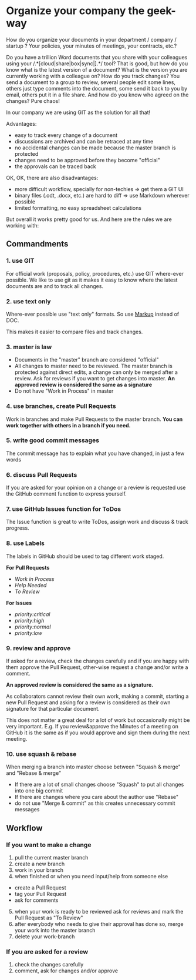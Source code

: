 # Organize your company the geek-way

How do you organize your documents in your department / company / startup ? Your policies, your minutes of meetings, your contracts, etc.?

Do you have a trillion Word documents that you share with your colleagues using your /.\*[cloud|share|box|sync|].\*/ tool? That is good, but how do you know what is the latest version of a document? What is the version you are currently working with a colleague on? How do you track changes? You send a document to a group to review, several people edit some lines, others just type comments into the document, some send it back to you by email, others put it in a file share. And how do you know who agreed on the changes? Pure chaos!

In our company we are using GIT as the solution for all that!

Advantages:
- easy to track every change of a document
- discussions are archived and can be retraced at any time
- no accidental changes can be made because the master branch is protected
- changes need to be approved before they become "official"
- the approvals can be traced back

OK, OK, there are also disadvantages:
- more difficult workflow, specially for non-techies => get them a GIT UI
- binary files (.odt, .docx, etc.) are hard to diff => use Markdown wherever possible
- limited formatting, no easy spreadsheet calculations

But overall it works pretty good for us. And here are the rules we are working with:

## Commandments

### 1. use GIT
For official work (proposals, policy, procedures, etc.) use GIT  where-ever possible.
We like to use git as it makes it easy to know where the latest documents are and to track all changes.

### 2. use text only
Where-ever possible use "text only" formats.
So use [Markup](https://guides.github.com/features/mastering-markdown/)
instead of DOC.

This makes it easier to compare files and track changes.

### 3. master is law
  - Documents in the "master" branch are considered "official"
  - All changes to master need to be reviewed. The master branch is
  protected against direct edits, a change can only be merged after a review.
  Ask for reviews if you want to get changes into master.
  **An approved review is considered the same as a signature**
  - Do not have "Work in Process" in master

### 4. use branches, create Pull Requests
Work in branches and make Pull Requests to the master branch. **You can work together with others in a branch if you need.**

### 5. write good commit messages
The commit message has to explain what you have changed, in just a few words

### 6. discuss Pull Requests
If you are asked for your opinion on a change or a review is requested use the GitHub comment function to express yourself.

### 7. use GitHub Issues function for ToDos
The Issue function is great to write ToDos, assign work and discuss & track
progress.

### 8. use Labels
The labels in GitHub should be used to tag different work staged.

**For Pull Requests**
- *Work in Process*
- *Help Needed*
- *To Review*

**For Issues**
- *priority:critical*
- *priority:high*
- *priority:normal*
- *priority:low*

### 9. review and approve
If asked for a review, check the changes carefully and if you are happy
with them approve the Pull Request, other-wise request a change and/or
write a comment.

**An approved review is considered the same as a signature.**

As collaborators cannot review their own work, making a commit, starting a new Pull Request and asking for a review is considered as their own signature for that particular document.

This does not matter a great deal for a lot of work but occasionally might be very important. E.g. If you review&approve the Minutes of a meeting on GitHub it is the same as if you would approve and sign them during the next meeting.

### 10. use squash & rebase
When merging a branch into master choose between "Squash & merge" and "Rebase & merge"
- If there are a lot of small changes choose "Squash" to put all changes into one big commit
- If there are changes where you care about the author use "Rebase"
- do not use "Merge & commit" as this creates unnecessary commit messages

## Workflow

### If you want to make a change
1. pull the current master branch
2. create a new branch
3. work in your branch
4. when finished or when you need input/help from someone else
  - create a Pull Request
  - tag your Pull Request
  - ask for comments
5. when your work is ready to be reviewed ask for reviews and mark the
Pull Request as "To Review"
6. after everybody who needs to give their approval has done so, merge your work into the master branch
7. delete your work-branch

### If you are asked for a review
1. check the changes carefully
2. comment, ask for changes and/or approve
